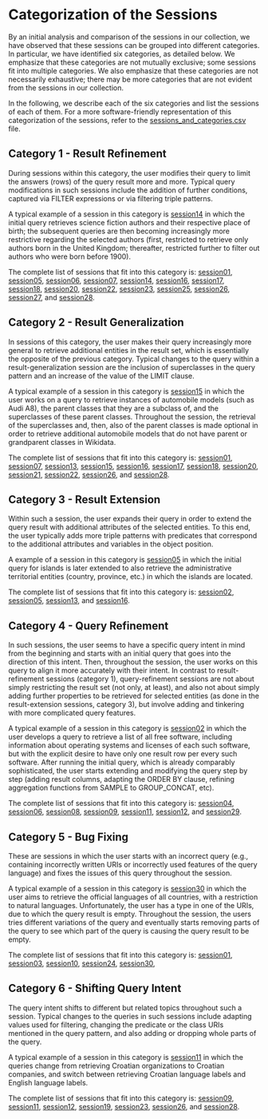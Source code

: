 # Categorization of the Sessions
By an initial analysis and comparison of the sessions in our collection, we have observed that these sessions can be grouped into different categories. In particular, we have identified six categories, as detailed below. We emphasize that these categories are not mutually exclusive; some sessions fit into multiple categories. We also emphasize that these categories are not necessarily exhaustive; there may be more categories that are not evident from the sessions in our collection.

In the following, we describe each of the six categories and list the sessions of each of them. For a more software-friendly representation of this categorization of the sessions, refer to the [sessions_and_categories.csv](https://github.com/hartig/ExploratoryQueryingSessions/blob/main/sessions_and_categories.csv) file.

## Category 1 - Result Refinement
During sessions within this category, the user modifies their query to limit the answers (rows) of the query result more and more. Typical query modifications in such sessions include the addition of further conditions, captured via FILTER expressions or via filtering triple patterns.

A typical example of a session in this category is [session14](https://github.com/hartig/ExploratoryQueryingSessions/tree/main/sessions/session14) in which the initial query retrieves science fiction authors and their respective place of birth; the subsequent queries are then becoming increasingly more restrictive regarding the selected authors (first, restricted to retrieve only authors born in the United Kingdom; thereafter, restricted further to filter out authors who were born before 1900).

The complete list of sessions that fit into this category is:
[session01](https://github.com/hartig/ExploratoryQueryingSessions/tree/main/sessions/session01),
[session05](https://github.com/hartig/ExploratoryQueryingSessions/tree/main/sessions/session05),
[session06](https://github.com/hartig/ExploratoryQueryingSessions/tree/main/sessions/session06),
[session07](https://github.com/hartig/ExploratoryQueryingSessions/tree/main/sessions/session07),
[session14](https://github.com/hartig/ExploratoryQueryingSessions/tree/main/sessions/session14),
[session16](https://github.com/hartig/ExploratoryQueryingSessions/tree/main/sessions/session16),
[session17](https://github.com/hartig/ExploratoryQueryingSessions/tree/main/sessions/session17),
[session18](https://github.com/hartig/ExploratoryQueryingSessions/tree/main/sessions/session18),
[session20](https://github.com/hartig/ExploratoryQueryingSessions/tree/main/sessions/session20),
[session22](https://github.com/hartig/ExploratoryQueryingSessions/tree/main/sessions/session22),
[session23](https://github.com/hartig/ExploratoryQueryingSessions/tree/main/sessions/session23),
[session25](https://github.com/hartig/ExploratoryQueryingSessions/tree/main/sessions/session25),
[session26](https://github.com/hartig/ExploratoryQueryingSessions/tree/main/sessions/session26),
[session27](https://github.com/hartig/ExploratoryQueryingSessions/tree/main/sessions/session27), and
[session28](https://github.com/hartig/ExploratoryQueryingSessions/tree/main/sessions/session28).

## Category 2 - Result Generalization
In sessions of this category, the user makes their query increasingly more general to retrieve additional entities in the result set, which is essentially the opposite of the previous category. Typical changes to the query within a result-generalization session are the inclusion of superclasses in the query pattern and an increase of the value of the LIMIT clause.

A typical example of a session in this category is [session15](https://github.com/hartig/ExploratoryQueryingSessions/tree/main/sessions/session15) in which the user works on a query to retrieve instances of automobile models (such as Audi A8), the parent classes that they are a subclass of, and the superclasses of these parent classes. Throughout the session, the retrieval of the superclasses and, then, also of the parent classes is made optional in order to retrieve additional automobile models that do not have parent or grandparent classes in Wikidata.

The complete list of sessions that fit into this category is:
[session01](https://github.com/hartig/ExploratoryQueryingSessions/tree/main/sessions/session01),
[session07](https://github.com/hartig/ExploratoryQueryingSessions/tree/main/sessions/session07),
[session13](https://github.com/hartig/ExploratoryQueryingSessions/tree/main/sessions/session13),
[session15](https://github.com/hartig/ExploratoryQueryingSessions/tree/main/sessions/session15),
[session16](https://github.com/hartig/ExploratoryQueryingSessions/tree/main/sessions/session16),
[session17](https://github.com/hartig/ExploratoryQueryingSessions/tree/main/sessions/session17),
[session18](https://github.com/hartig/ExploratoryQueryingSessions/tree/main/sessions/session18),
[session20](https://github.com/hartig/ExploratoryQueryingSessions/tree/main/sessions/session20),
[session21](https://github.com/hartig/ExploratoryQueryingSessions/tree/main/sessions/session21),
[session22](https://github.com/hartig/ExploratoryQueryingSessions/tree/main/sessions/session22),
[session26](https://github.com/hartig/ExploratoryQueryingSessions/tree/main/sessions/session26), and
[session28](https://github.com/hartig/ExploratoryQueryingSessions/tree/main/sessions/session28).

## Category 3 - Result Extension
Within such a session, the user expands their query in order to extend the query result with additional attributes of the selected entities. To this end, the user typically adds more triple patterns with predicates that correspond to the additional attributes and variables in the object position.

A example of a session in this category is [session05](https://github.com/hartig/ExploratoryQueryingSessions/tree/main/sessions/session05) in which the initial query for islands is later extended to also retrieve the administrative territorial entities (country, province, etc.) in which the islands are located.

The complete list of sessions that fit into this category is:
[session02](https://github.com/hartig/ExploratoryQueryingSessions/tree/main/sessions/session02),
[session05](https://github.com/hartig/ExploratoryQueryingSessions/tree/main/sessions/session05),
[session13](https://github.com/hartig/ExploratoryQueryingSessions/tree/main/sessions/session13), and
[session16](https://github.com/hartig/ExploratoryQueryingSessions/tree/main/sessions/session16).

## Category 4 - Query Refinement
In such sessions, the user seems to have a specific query intent in mind from the beginning and starts with an initial query that goes into the direction of this intent. Then, throughout the session, the user works on this query to align it more accurately with their intent. In contrast to result-refinement sessions (category 1), query-refinement sessions are not about simply restricting the result set (not only, at least), and also not about simply adding further properties to be retrieved for selected entities (as done in the result-extension sessions, category 3), but involve adding and tinkering with more complicated query features.

A typical example of a session in this category is [session02](https://github.com/hartig/ExploratoryQueryingSessions/tree/main/sessions/session02) in which the user develops a query to retrieve a list of all free software, including information about operating systems and licenses of each such software, but with the explicit desire to have only one result row per every such software. After running the initial query, which is already comparably sophisticated, the user starts extending and modifying the query step by step (adding result columns, adapting the ORDER BY clause, refining aggregation functions from SAMPLE to GROUP_CONCAT, etc).

The complete list of sessions that fit into this category is:
[session04](https://github.com/hartig/ExploratoryQueryingSessions/tree/main/sessions/session04),
[session06](https://github.com/hartig/ExploratoryQueryingSessions/tree/main/sessions/session06),
[session08](https://github.com/hartig/ExploratoryQueryingSessions/tree/main/sessions/session08),
[session09](https://github.com/hartig/ExploratoryQueryingSessions/tree/main/sessions/session09),
[session11](https://github.com/hartig/ExploratoryQueryingSessions/tree/main/sessions/session11),
[session12](https://github.com/hartig/ExploratoryQueryingSessions/tree/main/sessions/session12), and
[session29](https://github.com/hartig/ExploratoryQueryingSessions/tree/main/sessions/session29).

## Category 5 - Bug Fixing
These are sessions in which the user starts with an incorrect query (e.g., containing incorrectly written URIs or incorrectly used features of the query language) and fixes the issues of this query throughout the session.

A typical example of a session in this category is [session30](https://github.com/hartig/ExploratoryQueryingSessions/tree/main/sessions/session30) in which the user aims to retrieve the official languages of all countries, with a restriction to natural languages. Unfortunately, the user has a type in one of the URIs, due to which the query result is empty. Throughout the session, the users tries different variations of the query and eventually starts removing parts of the query to see which part of the query is causing the query result to be empty.

The complete list of sessions that fit into this category is:
[session01](https://github.com/hartig/ExploratoryQueryingSessions/tree/main/sessions/session01),
[session03](https://github.com/hartig/ExploratoryQueryingSessions/tree/main/sessions/session03),
[session10](https://github.com/hartig/ExploratoryQueryingSessions/tree/main/sessions/session10),
[session24](https://github.com/hartig/ExploratoryQueryingSessions/tree/main/sessions/session24),
[session30](https://github.com/hartig/ExploratoryQueryingSessions/tree/main/sessions/session30),

## Category 6 - Shifting Query Intent
The query intent shifts to different but related topics throughout such a session. Typical changes to the queries in such sessions include adapting values used for filtering, changing the predicate or the class URIs mentioned in the query pattern, and also adding or dropping whole parts of the query.

A typical example of a session in this category is [session11](https://github.com/hartig/ExploratoryQueryingSessions/tree/main/sessions/session11) in which the queries change from retrieving Croatian organizations to Croatian companies, and switch between retrieving Croatian language labels and English language labels.

The complete list of sessions that fit into this category is:
[session09](https://github.com/hartig/ExploratoryQueryingSessions/tree/main/sessions/session09),
[session11](https://github.com/hartig/ExploratoryQueryingSessions/tree/main/sessions/session11),
[session12](https://github.com/hartig/ExploratoryQueryingSessions/tree/main/sessions/session12),
[session19](https://github.com/hartig/ExploratoryQueryingSessions/tree/main/sessions/session19),
[session23](https://github.com/hartig/ExploratoryQueryingSessions/tree/main/sessions/session23),
[session26](https://github.com/hartig/ExploratoryQueryingSessions/tree/main/sessions/session26), and
[session28](https://github.com/hartig/ExploratoryQueryingSessions/tree/main/sessions/session28).
